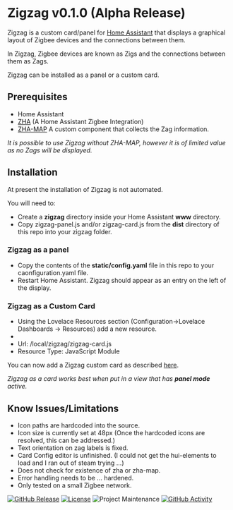 # Zigzag v0.1.0 (Alpha Release)

Zigzag is a custom card/panel for [Home Assistant](https://www.home-assistant.io/)  that displays a graphical layout of Zigbee devices and the connections between them.

In Zigzag, Zigbee devices are known as Zigs and the connections between them as Zags.

Zigzag can be installed as a panel or a custom card.

## Prerequisites

- Home Assistant
- [ZHA](https://www.home-assistant.io/integrations/zha/) (A Home Assistant Zigbee Integration)
- [ZHA-MAP](https://github.com/zha-ng/zha-map#readme) A custom component that collects the Zag information.

*It is possible to use Zigzag without ZHA-MAP, however it is of limited value as no Zags will be displayed.*

## Installation

At present the installation of Zigzag is not automated.

You will need to:

- Create a **zigzag** directory inside your Home Assistant **www** directory.
- Copy zigzag-panel.js and/or zigzag-card.js from the **dist** directory of this repo into your zigzag folder.

### Zigzag as a panel

- Copy the contents of the **static/config.yaml** file in this repo to your caonfiguration.yaml file.
- Restart Home Assistant.
Zigzag should appear as an entry on the left of the display.

### Zigzag as a Custom Card
- Using the Lovelace Resources section (Configuration->Lovelace Dashboards -> Resources) add a new resource.
- 
- Url: /local/zigzag/zigzag-card.js
- Resource Type: JavaScript Module

You can now add a Zigzag custom card as described [here](https://www.home-assistant.io/lovelace/).

*Zigzag as a card works best when put in a view that has **panel mode** active.*


## Know Issues/Limitations

- Icon paths are hardcoded into the source.
- Icon size is currently set at 48px (Once the hardcoded icons are resolved, this can be addressed.)
- Text orientation on zag labels is fixed.
- Card Config editor is unfinished. (I could not get the hui-elements to load and I ran out of steam trying ...)
- Does not check for existence of zha or zha-map.
- Error handling needs to be … hardened.
- Only tested on a small Zigbee network.

[![GitHub Release][releases-shield]][releases]
[![License][license-shield]](LICENSE.md)
![Project Maintenance][maintenance-shield]
[![GitHub Activity][commits-shield]][commits]

[releases]: https://github.com/Samantha-uk/zigzag/releases
[releases-shield]: https://img.shields.io/github/release/Samantha-uk/zigzag.svg?style=for-the-badge
[license-shield]: https://img.shields.io/github/license/Samantha-uk/zigzag.svg?style=for-the-badge
[commits-shield]: https://img.shields.io/github/commit-activity/y/Samantha-uk/zigzag.svg?style=for-the-badge
[commits]: https://github.com/Samantha-uk/zigzag/commits/master
[maintenance-shield]: https://img.shields.io/maintenance/yes/2020.svg?style=for-the-badge

